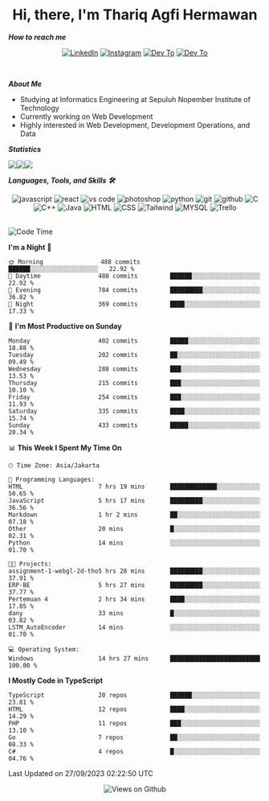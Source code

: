<div align="center">
  <h1>Hi, there, I'm Thariq Agfi Hermawan</h1>
</div>


***How to reach me***
<p align='center'>
   <a href="https://www.linkedin.com/in/thariqagfihermawan" target="_blank"><img src="https://img.shields.io/badge/LinkedIn-0077B5?style=for-the-badge&logo=linkedin&logoColor=white" alt="LinkedIn"></a>
   <a href="https://www.instagram.com/thoriqagfi" target="_blank"><img src="https://img.shields.io/badge/Instagram-E4405F?style=for-the-badge&logo=instagram&logoColor=white" alt="Instagram"></a>
   <a href="https://medium.com/@thoriq.aghfi60" target="_blank"><img src="https://img.shields.io/badge/Medium-12100E?style=for-the-badge&logo=medium&logoColor=white" alt="Dev To"></a>
   <a href="https://linktr.ee/thoriqagfi" target="_blank"><img src="https://img.shields.io/badge/linktree-1de9b6?style=for-the-badge&logo=linktree&logoColor=white" alt="Dev To"></a>
</p>

<br>

***About Me***
- Studying at Informatics Engineering at Sepuluh Nopember Institute of Technology
- Currently working on Web Development
- Highly interested in Web Development, Development Operations, and Data

***Statistics***

<!-- [![GitHub Streak](http://github-readme-streak-stats.herokuapp.com?user=thoriqagfi&theme=dark)](https://git.io/streak-stats) -->

<div align="center">
  <div style="display: flex;">
    <img src="http://github-readme-streak-stats.herokuapp.com?user=thoriqagfi&theme=chartreuse-dark"/>
    <img src="https://github-readme-stats.vercel.app/api/top-langs/?username=thoriqagfi&layout=compact&&theme=chartreuse-dark&langs_count=8)](https://github.com/thoriqagfi"/>
    <img src="https://github-readme-stats.vercel.app/api?username=thoriqagfi&show_icons=true&theme=chartreuse-dark"/>
  </div>
</div>

<!-- [![Top Langs](https://github-readme-stats.vercel.app/api/top-langs/?username=thoriqagfi&layout=compact&&theme=chartreuse-dark&langs_count=8)](https://github.com/thoriqagfi)
< ![Agfi's GitHub stats](https://github-readme-stats.vercel.app/api?username=thoriqagfi&show_icons=true&theme=chartreuse-dark) -->

***Languages, Tools, and Skills 🛠***

  <div align="center">
    <img src="https://img.shields.io/badge/JavaScript-F7DF1E?style=for-the-badge&logo=javascript&logoColor=black" alt="javascript" />
    <img src="https://img.shields.io/badge/React-61DAFB?style=for-the-badge&logo=react&logoColor=black" alt="react" />
    <img src="https://img.shields.io/badge/vs%20code-007ACC?style=for-the-badge&logo=visual%20studio%20code&logoColor=white" alt="vs code" />
    <img src="https://img.shields.io/badge/adobe%20photoshop-31A8FF?style=for-the-badge&logo=adobe%20photoshop&logoColor=white" alt="photoshop" />
    <img src="https://img.shields.io/badge/python-3776AB?style=for-the-badge&logo=python&logoColor=white" alt="python" />
    <img src="https://img.shields.io/badge/Git-F05032?style=for-the-badge&logo=git&logoColor=white" alt="git" />
    <img src="https://img.shields.io/badge/GitHub-100000?style=for-the-badge&logo=github&logoColor=white" alt="github" />
    <img src="https://img.shields.io/badge/c-%2300599C.svg?style=for-the-badge&logo=c&logoColor=white" alt="C" />
    <img src="https://img.shields.io/badge/c++-%2300599C.svg?style=for-the-badge&logo=c%2B%2B&logoColor=white" alt="C++" />
    <img src="https://img.shields.io/badge/Java-ED8B00?style=for-the-badge&logo=java&logoColor=white" alt="Java"/>
    <img src="https://img.shields.io/badge/HTML5-E34F26?style=for-the-badge&logo=html5&logoColor=white" alt="HTML" />
    <img src="https://img.shields.io/badge/CSS-239120?&style=for-the-badge&logo=css3&logoColor=white" alt ="CSS" />
    <img src="https://img.shields.io/badge/tailwindcss-%2338B2AC.svg?style=for-the-badge&logo=tailwind-css&logoColor=white" alt="Tailwind" />
    <img src="https://img.shields.io/badge/MySQL-00000F?style=for-the-badge&logo=mysql&logoColor=white" alt="MYSQL" />
    <img src="https://img.shields.io/badge/Trello-%23026AA7.svg?style=for-the-badge&logo=Trello&logoColor=white" alt="Trello" />
  </div><br>

<!--START_SECTION:waka-->
![Code Time](http://img.shields.io/badge/Code%20Time-667%20hrs%2029%20mins-blue)

**I'm a Night 🦉** 

```text
🌞 Morning                488 commits         ██████░░░░░░░░░░░░░░░░░░░   22.92 % 
🌆 Daytime                488 commits         ██████░░░░░░░░░░░░░░░░░░░   22.92 % 
🌃 Evening                784 commits         █████████░░░░░░░░░░░░░░░░   36.82 % 
🌙 Night                  369 commits         ████░░░░░░░░░░░░░░░░░░░░░   17.33 % 
```
📅 **I'm Most Productive on Sunday** 

```text
Monday                   402 commits         █████░░░░░░░░░░░░░░░░░░░░   18.88 % 
Tuesday                  202 commits         ██░░░░░░░░░░░░░░░░░░░░░░░   09.49 % 
Wednesday                288 commits         ███░░░░░░░░░░░░░░░░░░░░░░   13.53 % 
Thursday                 215 commits         ███░░░░░░░░░░░░░░░░░░░░░░   10.10 % 
Friday                   254 commits         ███░░░░░░░░░░░░░░░░░░░░░░   11.93 % 
Saturday                 335 commits         ████░░░░░░░░░░░░░░░░░░░░░   15.74 % 
Sunday                   433 commits         █████░░░░░░░░░░░░░░░░░░░░   20.34 % 
```


📊 **This Week I Spent My Time On** 

```text
🕑︎ Time Zone: Asia/Jakarta

💬 Programming Languages: 
HTML                     7 hrs 19 mins       █████████████░░░░░░░░░░░░   50.65 % 
JavaScript               5 hrs 17 mins       █████████░░░░░░░░░░░░░░░░   36.56 % 
Markdown                 1 hr 2 mins         ██░░░░░░░░░░░░░░░░░░░░░░░   07.18 % 
Other                    20 mins             █░░░░░░░░░░░░░░░░░░░░░░░░   02.31 % 
Python                   14 mins             ░░░░░░░░░░░░░░░░░░░░░░░░░   01.70 % 

🐱‍💻 Projects: 
assignment-1-webgl-2d-tho5 hrs 28 mins       █████████░░░░░░░░░░░░░░░░   37.91 % 
ERP-BE                   5 hrs 27 mins       █████████░░░░░░░░░░░░░░░░   37.77 % 
Pertemuan 4              2 hrs 34 mins       ████░░░░░░░░░░░░░░░░░░░░░   17.85 % 
dany                     33 mins             █░░░░░░░░░░░░░░░░░░░░░░░░   03.82 % 
LSTM_AutoEncoder         14 mins             ░░░░░░░░░░░░░░░░░░░░░░░░░   01.70 % 

💻 Operating System: 
Windows                  14 hrs 27 mins      █████████████████████████   100.00 % 
```

**I Mostly Code in TypeScript** 

```text
TypeScript               20 repos            ██████░░░░░░░░░░░░░░░░░░░   23.81 % 
HTML                     12 repos            ████░░░░░░░░░░░░░░░░░░░░░   14.29 % 
PHP                      11 repos            ███░░░░░░░░░░░░░░░░░░░░░░   13.10 % 
Go                       7 repos             ██░░░░░░░░░░░░░░░░░░░░░░░   08.33 % 
C#                       4 repos             █░░░░░░░░░░░░░░░░░░░░░░░░   04.76 % 
```




 Last Updated on 27/09/2023 02:22:50 UTC
<!--END_SECTION:waka-->

<div align="center">
<img src="https://komarev.com/ghpvc/?username=thoriqagfi&color=blue" alt="Views on Github" />
</div>